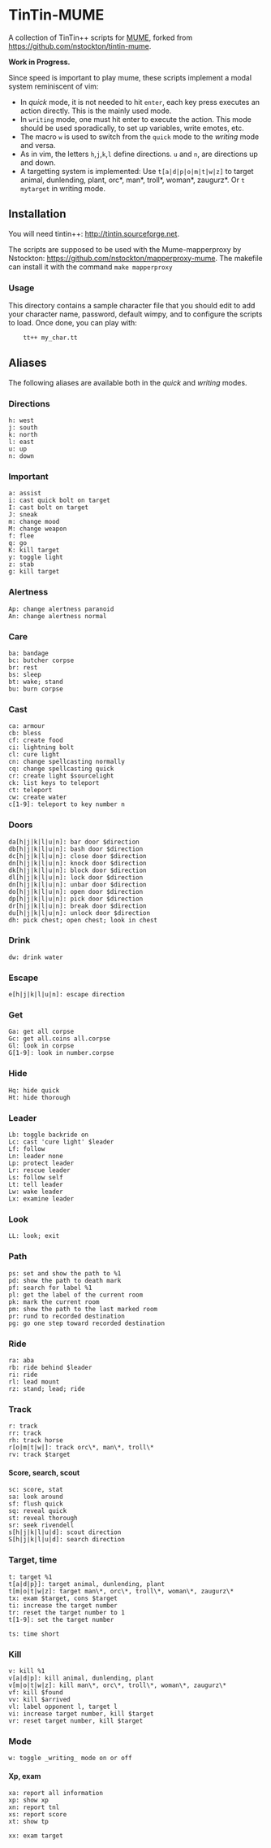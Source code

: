 # TinTin-MUME
A collection of TinTin++ scripts for [MUME](http://mume.org "MUME Home Page"),
forked from <https://github.com/nstockton/tintin-mume>.

**Work in Progress.**

Since speed is important to play mume, these scripts implement
a modal system reminiscent of vim:
- In _quick_ mode, it is not needed to hit `enter`, each key press
  executes an action directly. This is the mainly used mode.
- In `writing` mode, one must hit enter to execute the action. This
  mode should be used sporadically, to set up variables, write emotes,
  etc.
- The macro `w` is used to switch from the `quick` mode to the
  _writing_ mode and versa.
- As in vim, the letters `h`,`j`,`k`,`l` define directions. `u` and
  `n`, are directions up and down.
- A targetting system is implemented: Use `t[a|d|p|o|m|t|w|z]` to target
  animal, dunlending, plant, orc\*, man\*, troll\*, woman\*, zaugurz\*.
  Or `t mytarget` in writing mode.

## Installation ##

You will need tintin++: <http://tintin.sourceforge.net>.

The scripts are supposed to be used with the Mume-mapperproxy by
Nstockton: <https://github.com/nstockton/mapperproxy-mume>.
The makefile can install it with the command `make mapperproxy`

### Usage ###

This directory contains a sample character file that you should
edit to add your character name, password, default wimpy, and
to configure the scripts to load. Once done, you can play with:

```sh
    tt++ my_char.tt
```

## Aliases ##

The following aliases are available both in the _quick_
and _writing_ modes.

### Directions ###

```
h: west
j: south
k: north
l: east
u: up
n: down
```

### Important ###

```
a: assist
i: cast quick bolt on target
I: cast bolt on target
J: sneak
m: change mood
M: change weapon
f: flee
q: go
K: kill target
y: toggle light
z: stab
g: kill target
```

### Alertness ###

```
Ap: change alertness paranoid
An: change alertness normal
```

### Care ###

```
ba: bandage
bc: butcher corpse
br: rest
bs: sleep
bt: wake; stand
bu: burn corpse
```

### Cast ###

```
ca: armour
cb: bless
cf: create food
ci: lightning bolt
cl: cure light
cn: change spellcasting normally
cq: change spellcasting quick
cr: create light $sourcelight
ck: list keys to teleport
ct: teleport
cw: create water
c[1-9]: teleport to key number n
```

### Doors ###

```
da[h|j|k|l|u|n]: bar door $direction
db[h|j|k|l|u|n]: bash door $direction
dc[h|j|k|l|u|n]: close door $direction
dn[h|j|k|l|u|n]: knock door $direction
dk[h|j|k|l|u|n]: block door $direction
dl[h|j|k|l|u|n]: lock door $direction
dn[h|j|k|l|u|n]: unbar door $direction
do[h|j|k|l|u|n]: open door $direction
dp[h|j|k|l|u|n]: pick door $direction
dr[h|j|k|l|u|n]: break door $direction
du[h|j|k|l|u|n]: unlock door $direction
dh: pick chest; open chest; look in chest
```

### Drink ###

```
dw: drink water
```

### Escape ###

```
e[h|j|k|l|u|n]: escape direction
```

### Get ###

```
Ga: get all corpse
Gc: get all.coins all.corpse
Gl: look in corpse
G[1-9]: look in number.corpse
```

### Hide ###

```
Hq: hide quick
Ht: hide thorough
```

### Leader ###

```
Lb: toggle backride on
Lc: cast 'cure light' $leader
Lf: follow
Ln: leader none
Lp: protect leader
Lr: rescue leader
Ls: follow self
Lt: tell leader
Lw: wake leader
Lx: examine leader
```
### Look ###

```
LL: look; exit
```

### Path ###

```
ps: set and show the path to %1
pd: show the path to death mark
pf: search for label %1
pl: get the label of the current room
pk: mark the current room
pm: show the path to the last marked room
pr: rund to recorded destination
pg: go one step toward recorded destination
```

### Ride ###

```
ra: aba
rb: ride behind $leader
ri: ride
rl: lead mount
rz: stand; lead; ride
```

### Track ###

```
r: track
rr: track
rh: track horse
r[o|m|t|w|]: track orc\*, man\*, troll\*
rv: track $target
```

#### Score, search, scout ###

```
sc: score, stat
sa: look around
sf: flush quick
sq: reveal quick
st: reveal thorough
sr: seek rivendell
s[h|j|k|l|u|d]: scout direction
S[h|j|k|l|u|d]: search direction
```

### Target, time ###

```
t: target %1
t[a|d|p}]: target animal, dunlending, plant
t[m|o|t|w|z]: target man\*, orc\*, troll\*, woman\*, zaugurz\*
tx: exam $target, cons $target
ti: increase the target number
tr: reset the target number to 1
t[1-9]: set the target number 

ts: time short
```

### Kill ###

```
v: kill %1
v[a|d|p]: kill animal, dunlending, plant
v[m|o|t|w|z]: kill man\*, orc\*, troll\*, woman\*, zaugurz\*
vf: kill $found
vv: kill $arrived
vl: label opponent l, target l
vi: increase target number, kill $target
vr: reset target number, kill $target
```

### Mode ###

```
w: toggle _writing_ mode on or off
```

#### Xp, exam ###

```
xa: report all information
xp: show xp
xn: report tnl
xs: report score
xt: show tp

xx: exam target
```

